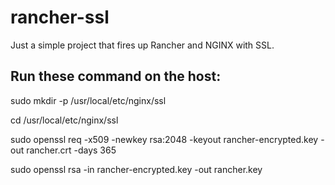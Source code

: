 # rancher-ssl
Just a simple project that fires up Rancher and NGINX with SSL.

## Run these command on the host:
sudo mkdir -p /usr/local/etc/nginx/ssl

cd /usr/local/etc/nginx/ssl

sudo openssl req -x509 -newkey rsa:2048 -keyout rancher-encrypted.key -out rancher.crt -days 365

sudo openssl rsa -in rancher-encrypted.key -out rancher.key
